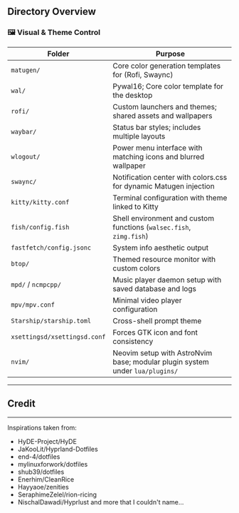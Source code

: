 ## Directory Overview

### 🖼️ Visual & Theme Control
| Folder | Purpose |
|--------|----------|
| `matugen/` | Core color generation templates for (Rofi, Swaync) |
| `wal/` | Pywal16; Core color template for the desktop |
| `rofi/` | Custom launchers and themes; shared assets and wallpapers |
| `waybar/` | Status bar styles; includes multiple layouts |
| `wlogout/` | Power menu interface with matching icons and blurred wallpaper |
| `swaync/` | Notification center with colors.css for dynamic Matugen injection |
| `kitty/kitty.conf` | Terminal configuration with theme linked to Kitty |
| `fish/config.fish` | Shell environment and custom functions (`walsec.fish`, `zimg.fish`) |
| `fastfetch/config.jsonc` | System info aesthetic output |
| `btop/` | Themed resource monitor with custom colors |
| `mpd/` / `ncmpcpp/` | Music player daemon setup with saved database and logs |
| `mpv/mpv.conf` | Minimal video player configuration |
| `Starship/starship.toml` | Cross-shell prompt theme |
| `xsettingsd/xsettingsd.conf` | Forces GTK icon and font consistency |
| `nvim/` | Neovim setup with AstroNvim base; modular plugin system under `lua/plugins/` |

---

## Credit
---
Inspirations taken from:
- HyDE-Project/HyDE
- JaKooLit/Hyprland-Dotfiles
- end-4/dotfiles
- mylinuxforwork/dotfiles
- shub39/dotfiles
- Enerhim/CleanRice
- Hayyaoe/zenities
- SeraphimeZelel/rion-ricing
- NischalDawadi/Hyprlust
and more that I couldn't name...
